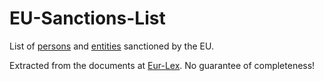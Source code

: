 # EU-Sanctions-List

List of [persons](Persons.md) and [entities](Entities.md) sanctioned by the EU.

Extracted from the documents at [Eur-Lex](https://eur-lex.europa.eu/eli/dec/2014/145(1)/).
No guarantee of completeness!
